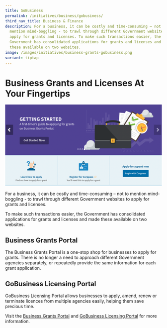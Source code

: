 ```yaml
---
title: GoBusiness
permalink: /initiatives/business/gobusiness/
third_nav_title: Business & Finance
description: For a business, it can be costly and time-consuming – not to
  mention mind-boggling - to trawl through different Government websites to
  apply for grants and licenses. To make such transactions easier, the
  Government has consolidated applications for grants and licenses and made
  these available on two websites.
image: /images/initiatives/business-grants-gobusiness.png
variant: tiptap
---
```

# Business Grants and Licenses At Your Fingertips
![business grants portal](/images/initiatives/business-grants-gobusiness.png)
  
For a business, it can be costly and time-consuming – not to mention mind-boggling - to trawl through different Government websites to apply for grants and licenses.

To make such transactions easier, the Government has consolidated applications for grants and licenses and made these available on two websites.

## Business Grants Portal

The Business Grants Portal is a one-stop shop for businesses to apply for grants. There is no longer a need to approach different Government agencies separately, or repeatedly provide the same information for each grant application.

## GoBusiness Licensing Portal

GoBusiness Licensing Portal allows businesses to apply, amend, renew or terminate licences from multiple agencies easily, helping them save precious time.

Visit the <a href="https://www.gobusiness.gov.sg/business-grants-portal/" target="_blank">Business Grants Portal</a> and <a href="https://www.gobusiness.gov.sg/licences/" target="_blank">GoBusiness Licensing Portal</a> for more information.